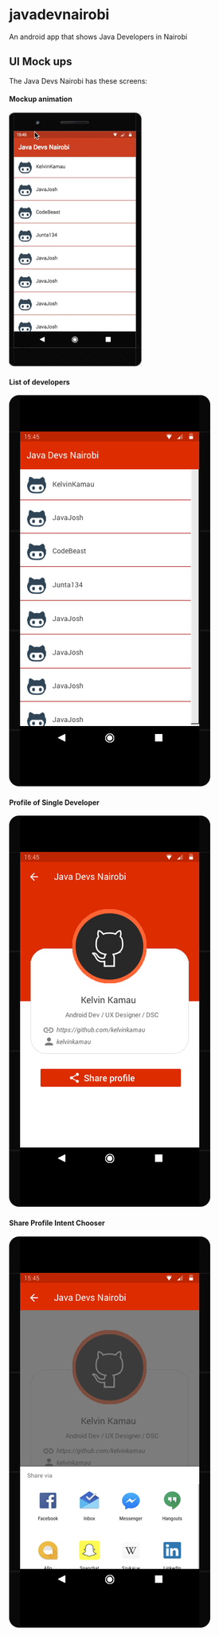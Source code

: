 # javadevnairobi

An android app that shows Java Developers in Nairobi

## UI Mock ups
 The Java Devs Nairobi has these screens:

#### Mockup animation
 ![image](wireframes/mockup.gif)

#### List of developers
   ![image](wireframes/devsList.png)

#### Profile of Single Developer
   ![image](wireframes/devsDetail.png)

#### Share Profile Intent Chooser
 ![image](wireframes/devsShare.png)


